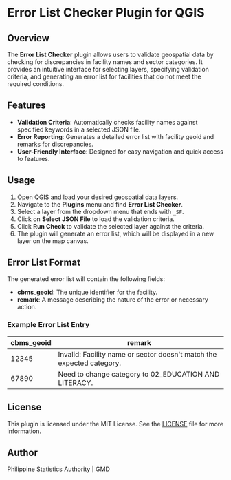 # Error List Checker Plugin for QGIS

## Overview

The **Error List Checker** plugin allows users to validate geospatial data by checking for discrepancies in facility names and sector categories. It provides an intuitive interface for selecting layers, specifying validation criteria, and generating an error list for facilities that do not meet the required conditions.

## Features

- **Validation Criteria**: Automatically checks facility names against specified keywords in a selected JSON file.
- **Error Reporting**: Generates a detailed error list with facility geoid and remarks for discrepancies.
- **User-Friendly Interface**: Designed for easy navigation and quick access to features.

## Usage

1. Open QGIS and load your desired geospatial data layers.
2. Navigate to the **Plugins** menu and find **Error List Checker**.
3. Select a layer from the dropdown menu that ends with `_SF`.
4. Click on **Select JSON File** to load the validation criteria.
5. Click **Run Check** to validate the selected layer against the criteria.
6. The plugin will generate an error list, which will be displayed in a new layer on the map canvas.

## Error List Format

The generated error list will contain the following fields:

- **cbms_geoid**: The unique identifier for the facility.
- **remark**: A message describing the nature of the error or necessary action.

### Example Error List Entry

| cbms_geoid | remark                                                                          |
|------------|---------------------------------------------------------------------------------|
| 12345      | Invalid: Facility name or sector doesn't match the expected category.           |
| 67890      | Need to change category to 02_EDUCATION AND LITERACY.                          |

## License

This plugin is licensed under the MIT License. See the [LICENSE](LICENSE) file for more information.

## Author

Philippine Statistics Authority | GMD
